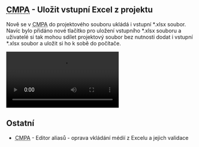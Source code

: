 ﻿---
categories: [fenix]
layout: fenix
---
## <abbr title="Crossmediální postanalýza">CMPA</abbr> - Uložit vstupní Excel z projektu
Nově se v <abbr title="Crossmediální postanalýza">CMPA</abbr> do projektového souboru ukládá i vstupní *.xlsx soubor. Navíc bylo přidáno nové tlačítko pro uložení vstupního *.xlsx souboru a uživatelé si tak mohou sdílet projektový soubor bez nutnosti dodat i vstupní *.xlsx soubor a uložit si ho k sobě do počítače.

<video src="{{site.url}}/data/cmpa_import_excel_tlacitko.mp4" type="video/mp4" controls></video>

## Ostatní
<ul>
	<li><abbr title="Crossmediální postanalýza">CMPA</abbr> - Editor aliasů - oprava vkládání médií z Excelu a jejich validace</li>
</ul>